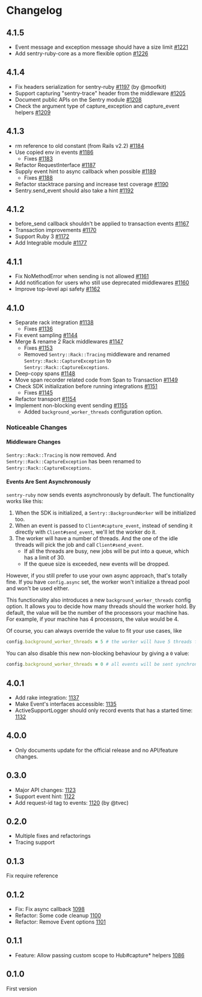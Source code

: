 # Changelog

## 4.1.5

- Event message and exception message should have a size limit [#1221](https://github.com/getsentry/sentry-ruby/pull/1221)
- Add sentry-ruby-core as a more flexible option [#1226](https://github.com/getsentry/sentry-ruby/pull/1226)

## 4.1.4

- Fix headers serialization for sentry-ruby [#1197](https://github.com/getsentry/sentry-ruby/pull/1197) (by @moofkit)
- Support capturing "sentry-trace" header from the middleware [#1205](https://github.com/getsentry/sentry-ruby/pull/1205)
- Document public APIs on the Sentry module [#1208](https://github.com/getsentry/sentry-ruby/pull/1208)
- Check the argument type of capture_exception and capture_event helpers [#1209](https://github.com/getsentry/sentry-ruby/pull/1209)

## 4.1.3

- rm reference to old constant (from Rails v2.2) [#1184](https://github.com/getsentry/sentry-ruby/pull/1184)
- Use copied env in events [#1186](https://github.com/getsentry/sentry-ruby/pull/1186)
  - Fixes [#1183](https://github.com/getsentry/sentry-ruby/issues/1183)
- Refactor RequestInterface [#1187](https://github.com/getsentry/sentry-ruby/pull/1187)
- Supply event hint to async callback when possible [#1189](https://github.com/getsentry/sentry-ruby/pull/1189)
  - Fixes [#1188](https://github.com/getsentry/sentry-ruby/issues/1188)
- Refactor stacktrace parsing and increase test coverage [#1190](https://github.com/getsentry/sentry-ruby/pull/1190)
- Sentry.send_event should also take a hint [#1192](https://github.com/getsentry/sentry-ruby/pull/1192)

## 4.1.2

- before_send callback shouldn't be applied to transaction events [#1167](https://github.com/getsentry/sentry-ruby/pull/1167)
- Transaction improvements [#1170](https://github.com/getsentry/sentry-ruby/pull/1170)
- Support Ruby 3 [#1172](https://github.com/getsentry/sentry-ruby/pull/1172)
- Add Integrable module [#1177](https://github.com/getsentry/sentry-ruby/pull/1177)

## 4.1.1

- Fix NoMethodError when sending is not allowed [#1161](https://github.com/getsentry/sentry-ruby/pull/1161)
- Add notification for users who still use deprecated middlewares [#1160](https://github.com/getsentry/sentry-ruby/pull/1160)
- Improve top-level api safety [#1162](https://github.com/getsentry/sentry-ruby/pull/1162)

## 4.1.0

- Separate rack integration [#1138](https://github.com/getsentry/sentry-ruby/pull/1138)
  - Fixes [#1136](https://github.com/getsentry/sentry-ruby/pull/1136)
- Fix event sampling [#1144](https://github.com/getsentry/sentry-ruby/pull/1144)
- Merge & rename 2 Rack middlewares [#1147](https://github.com/getsentry/sentry-ruby/pull/1147)
  - Fixes [#1153](https://github.com/getsentry/sentry-ruby/pull/1153)
  - Removed `Sentry::Rack::Tracing` middleware and renamed `Sentry::Rack::CaptureException` to `Sentry::Rack::CaptureExceptions`.
- Deep-copy spans [#1148](https://github.com/getsentry/sentry-ruby/pull/1148)
- Move span recorder related code from Span to Transaction [#1149](https://github.com/getsentry/sentry-ruby/pull/1149)
- Check SDK initialization before running integrations [#1151](https://github.com/getsentry/sentry-ruby/pull/1151)
  - Fixes [#1145](https://github.com/getsentry/sentry-ruby/pull/1145)
- Refactor transport [#1154](https://github.com/getsentry/sentry-ruby/pull/1154)
- Implement non-blocking event sending [#1155](https://github.com/getsentry/sentry-ruby/pull/1155)
  - Added `background_worker_threads` configuration option.

### Noticeable Changes

#### Middleware Changes

`Sentry::Rack::Tracing` is now removed. And `Sentry::Rack::CaptureException` has been renamed to `Sentry::Rack::CaptureExceptions`.

#### Events Are Sent Asynchronously

`sentry-ruby` now sends events asynchronously by default. The functionality works like this: 

1. When the SDK is initialized, a `Sentry::BackgroundWorker` will be initialized too.
2. When an event is passed to `Client#capture_event`, instead of sending it directly with `Client#send_event`, we'll let the worker do it.
3. The worker will have a number of threads. And the one of the idle threads will pick the job and call `Client#send_event`.
    - If all the threads are busy, new jobs will be put into a queue, which has a limit of 30.
    - If the queue size is exceeded, new events will be dropped.

However, if you still prefer to use your own async approach, that's totally fine. If you have `config.async` set, the worker won't initialize a thread pool and won't be used either.

This functionality also introduces a new `background_worker_threads` config option. It allows you to decide how many threads should the worker hold. By default, the value will be the number of the processors your machine has. For example, if your machine has 4 processors, the value would be 4.

Of course, you can always override the value to fit your use cases, like

```ruby
config.background_worker_threads = 5 # the worker will have 5 threads for sending events
```

You can also disable this new non-blocking behaviour by giving a `0` value:

```ruby
config.background_worker_threads = 0 # all events will be sent synchronously
```

## 4.0.1

- Add rake integration: [1137](https://github.com/getsentry/sentry-ruby/pull/1137)
- Make Event's interfaces accessible: [1135](https://github.com/getsentry/sentry-ruby/pull/1135)
- ActiveSupportLogger should only record events that has a started time: [1132](https://github.com/getsentry/sentry-ruby/pull/1132)

## 4.0.0

- Only documents update for the official release and no API/feature changes.

## 0.3.0

- Major API changes: [1123](https://github.com/getsentry/sentry-ruby/pull/1123)
- Support event hint: [1122](https://github.com/getsentry/sentry-ruby/pull/1122)
- Add request-id tag to events: [1120](https://github.com/getsentry/sentry-ruby/pull/1120) (by @tvec)

## 0.2.0

- Multiple fixes and refactorings
- Tracing support

## 0.1.3

Fix require reference

## 0.1.2

- Fix: Fix async callback [1098](https://github.com/getsentry/sentry-ruby/pull/1098)
- Refactor: Some code cleanup [1100](https://github.com/getsentry/sentry-ruby/pull/1100)
- Refactor: Remove Event options [1101](https://github.com/getsentry/sentry-ruby/pull/1101)

## 0.1.1

- Feature: Allow passing custom scope to Hub#capture* helpers [1086](https://github.com/getsentry/sentry-ruby/pull/1086)

## 0.1.0

First version

